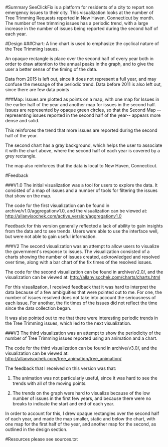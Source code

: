 #Summary
SeeClickFix is a platform for residents of a city to report non emergency issues to their city. This visualization looks at the number of Tree Trimming Requests reported in New Haven, Connecticut by month. The number of tree trimming issues has a periodic trend, with a large increase in the number of issues being reported during the second half of each year.

#Design
###Chart:
A line chart is used to emphasize the cyclical nature of the Tree Trimming Issues.

An opaque rectangle is place over the second half of every year both in order to draw attention to the annual peaks in the graph, and to give the user a better sense of the timing of the data.

Data from 2015 is left out, since it does not represent a full year, and may confuse the message of the periodic trend. Data before 2011 is also left out, since there are few data points

###Map:
Issues are plotted as points on a map, with one map for Issues in the earlier half of the year and another map for issues in the second half. Issues are represented by opaque green circles, so that the Second Map --representing issues reported in the second half of the year-- appears more dense and solid.

This reinforces the trend that more issues are reported during the second half of the year.

The second chart has a gray background, which helps the user to associate it with the chart above, where the second half of each year is covered by a grey rectangle.

The map also reinforces that the data is local to New Haven, Connecticut.

#Feedback

###V1.0
The initial visualization was a tool for users to explore the data. It consisted of a map of issues and a number of tools for filtering the issues that show on the map.

The code for the first visualization can be found in archive/v1.0/aggregationv1.0, and the visualization can be viewed at: http://allanvisochek.com/active_version/aggregationv1.0

Feedback for this version generally reflected a lack of ability to gain insights from the data and to see trends. Users were able to use the interface well, but were not able to gain useful information.

###V2
The second visualization was an attempt to allow users to visualize the government's response to issues. The visualization consisted of a charts showing the number of issues created, acknowledged and resolved over time, along with a bar chart of the fix times of the resolved issues.

The code for the second visualization can be found in archive/v2.0/, and the visualization can be viewed at: http://allanvisochek.com/charts/charts.html

For this visualization, I received feedback that it was hard to interpret the data because of a few ambiguities that were pointed out to me. For one, the number of issues resolved does not take into account the seriousness of each issue. For another, the fix times of the issues did not reflect the time since the data collection began.

It was also pointed out to me that there were interesting periodic trends in the Tree Trimming issues, which led to the next visualization.

###V3
The third visualization was an attempt to show the periodicity of the number of Tree Trimming issues reported using an animation and a chart.

The code for the third visualization can be found in archive/v3.0/, and the visualization can be viewed at: http://allanvisochek.com/tree_animation/tree_animation/

The feedback that I received on this version was that:
1. The animation was not particularly useful, since it was hard to see the trends with all of the moving points.

2. The trends on the graph were hard to visualize because of the low number of issues in the first few years, and because there were no breaks to indicate the start and end of each year.

In order to account for this, I drew opaque rectangles over the second half of each year, and made the map smaller, static and below the chart, with one map for the first half of the year, and another map for the second, as outlined in the design section.

#Resources
please see sources.txt
